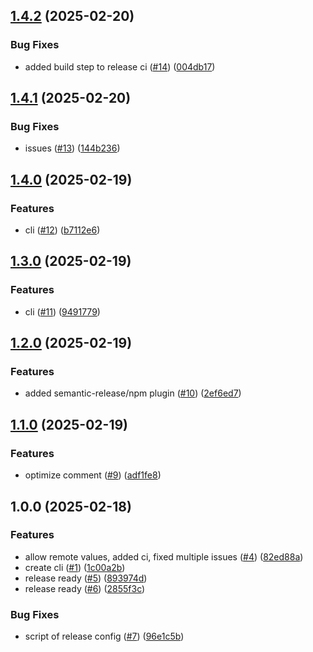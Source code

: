 ## [1.4.2](https://github.com/onecx/onecx-local-env-cli/compare/v1.4.1...v1.4.2) (2025-02-20)

### Bug Fixes

* added build step to release ci ([#14](https://github.com/onecx/onecx-local-env-cli/issues/14)) ([004db17](https://github.com/onecx/onecx-local-env-cli/commit/004db1782cc3a28253e8ac489ad9afe1ced6bfdd))

## [1.4.1](https://github.com/onecx/onecx-local-env-cli/compare/v1.4.0...v1.4.1) (2025-02-20)

### Bug Fixes

* issues ([#13](https://github.com/onecx/onecx-local-env-cli/issues/13)) ([144b236](https://github.com/onecx/onecx-local-env-cli/commit/144b236270dbb3961770cec03a39dc2806d23760))

## [1.4.0](https://github.com/onecx/onecx-local-env-cli/compare/v1.3.0...v1.4.0) (2025-02-19)

### Features

* cli ([#12](https://github.com/onecx/onecx-local-env-cli/issues/12)) ([b7112e6](https://github.com/onecx/onecx-local-env-cli/commit/b7112e65ca92303c557a73824465d3829aa6b481))

## [1.3.0](https://github.com/onecx/onecx-local-env-cli/compare/v1.2.0...v1.3.0) (2025-02-19)

### Features

* cli ([#11](https://github.com/onecx/onecx-local-env-cli/issues/11)) ([9491779](https://github.com/onecx/onecx-local-env-cli/commit/9491779a9c0459bdee26c61b96dadfa7b7c45930))

## [1.2.0](https://github.com/onecx/onecx-local-env-cli/compare/v1.1.0...v1.2.0) (2025-02-19)

### Features

* added semantic-release/npm plugin ([#10](https://github.com/onecx/onecx-local-env-cli/issues/10)) ([2ef6ed7](https://github.com/onecx/onecx-local-env-cli/commit/2ef6ed74d6ed788f2107ae28af91d9bf17559d19))

## [1.1.0](https://github.com/onecx/onecx-local-env-cli/compare/v1.0.0...v1.1.0) (2025-02-19)

### Features

* optimize comment ([#9](https://github.com/onecx/onecx-local-env-cli/issues/9)) ([adf1fe8](https://github.com/onecx/onecx-local-env-cli/commit/adf1fe8561c9ea04b9230595d06d8285045503a4))

## 1.0.0 (2025-02-18)

### Features

* allow remote values, added ci, fixed multiple issues ([#4](https://github.com/onecx/onecx-local-env-cli/issues/4)) ([82ed88a](https://github.com/onecx/onecx-local-env-cli/commit/82ed88a0a04a1a7f5c03deda657b61b760a00f6a))
* create cli ([#1](https://github.com/onecx/onecx-local-env-cli/issues/1)) ([1c00a2b](https://github.com/onecx/onecx-local-env-cli/commit/1c00a2bdace02611e44018f182983dce29239e86))
* release ready ([#5](https://github.com/onecx/onecx-local-env-cli/issues/5)) ([893974d](https://github.com/onecx/onecx-local-env-cli/commit/893974d9e76c707e62f8a730d81d0bbadda3be69))
* release ready ([#6](https://github.com/onecx/onecx-local-env-cli/issues/6)) ([2855f3c](https://github.com/onecx/onecx-local-env-cli/commit/2855f3c51d1bb7c2a47037ba2c1a8420a5d8a397))

### Bug Fixes

* script of release config ([#7](https://github.com/onecx/onecx-local-env-cli/issues/7)) ([96e1c5b](https://github.com/onecx/onecx-local-env-cli/commit/96e1c5b6adad784fce63d551019407144f63318d))
